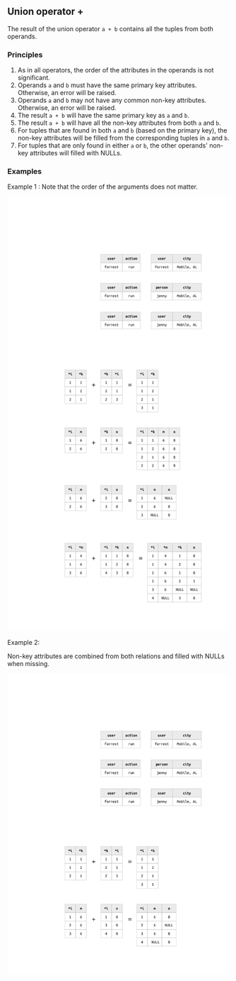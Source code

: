 ## Union operator +
The result of the union operator `a + b` contains all the tuples from both operands.  

### Principles 
1. As in all operators, the order of the attributes in the operands is not significant.  
1. Operands `a` and `b` must have the same primary key attributes.  Otherwise, an error will be raised.
2. Operands `a` and `b` may not have any common non-key attributes.  Otherwise, an error will be raised.
3. The result `a + b` will have the same primary key as `a` and `b`.
4. The result `a + b` will have all the non-key attributes from both `a` and `b`. 
5. For tuples that are found in both `a` and `b` (based on the primary key), the non-key attributes will be filled from the corresponding tuples in `a` and `b`.
6. For tuples that are only found in either `a` or `b`, the other operands' non-key attributes will filled with NULLs.

### Examples

Example 1
:  Note that the order of the arguments does not matter.

![](images/union-example1.png)

Example 2:

Non-key attributes are combined from both relations and filled with NULLs when missing.

![](images/union-example2.png)
